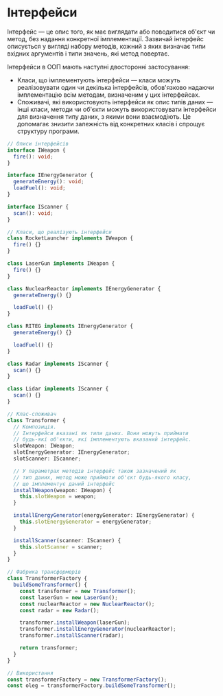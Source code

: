 # Інтерфейси

Інтерфейс — це опис того, як має виглядати або поводитися об'єкт чи метод, без надання конкретної імплементації. Зазвичай інтерфейс описується у вигляді набору методів, кожний з яких визначає типи вхідних аргументів і типи значень, які метод повертає.

Інтерфейси в ООП мають наступні двосторонні застосування:

- Класи, що імплементують інтерфейси — класи можуть реалізовувати один чи декілька інтерфейсів, обов'язково надаючи імплементацію всім методам, визначеним у цих інтерфейсах.
- Споживачі, які використовують інтерфейси як опис типів даних — інші класи, методи чи об'єкти можуть використовувати інтерфейси для визначення типу даних, з якими вони взаємодіють. Це допомагає знизити залежність від конкретних класів і спрощує структуру програми.

```ts
// Описи інтерфейсів
interface IWeapon {
  fire(): void;
}

interface IEnergyGenerator {
  generateEnergy(): void;
  loadFuel(): void;
}

interface IScanner {
  scan(): void;
}

// Класи, що реалізують інтерфейси
class RocketLauncher implements IWeapon {
  fire() {}
}

class LaserGun implements IWeapon {
  fire() {}
}

class NuclearReactor implements IEnergyGenerator {
  generateEnergy() {}

  loadFuel() {}
}

class RITEG implements IEnergyGenerator {
  generateEnergy() {}

  loadFuel() {}
}

class Radar implements IScanner {
  scan() {}
}

class Lidar implements IScanner {
  scan() {}
}

// Клас-споживач
class Transformer {
  // Композиція.
  // Інтерфейси вказані як типи даних. Вони можуть приймати
  // будь-які об'єкти, які імплементують вказаний інтерфейс.
  slotWeapon: IWeapon;
  slotEnergyGenerator: IEnergyGenerator;
  slotScanner: IScanner;

  // У параметрах методів інтерфейс також зазначений як
  // тип даних, метод може приймати об'єкт будь-якого класу,
  // що імплементує даний інтерфейс
  installWeapon(weapon: IWeapon) {
    this.slotWeapon = weapon;
  }

  installEnergyGenerator(energyGenerator: IEnergyGenerator) {
    this.slotEnergyGenerator = energyGenerator;
  }

  installScanner(scanner: IScanner) {
    this.slotScanner = scanner;
  }
}

// Фабрика трансформерів
class TransformerFactory {
  buildSomeTransformer() {
    const transformer = new Transformer();
    const laserGun = new LaserGun();
    const nuclearReactor = new NuclearReactor();
    const radar = new Radar();

    transformer.installWeapon(laserGun);
    transformer.installEnergyGenerator(nuclearReactor);
    transformer.installScanner(radar);

    return transformer;
  }
}

// Використання
const transformerFactory = new TransformerFactory();
const oleg = transformerFactory.buildSomeTransformer();
```
